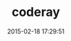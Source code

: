 ---
layout: post
title:  "coderay"
repo:   "rubychan/coderay"
date:   2015-02-18 17:29:51
gemurl: http://coderay.rubychan.de
---